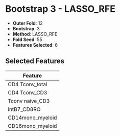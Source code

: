 # Bootstrap 3 - LASSO_RFE

- **Outer Fold**: 12
- **Bootstrap**: 3
- **Method**: LASSO_RFE
- **Fold Seed**: 55
- **Features Selected**: 6

## Selected Features

| Feature |
|---------|
| CD4 Tconv_total |
| CD4 Tconv_CD3 |
| Tconv naive_CD3 |
| intB7_CD8RO |
| CD14mono_myeloid |
| CD16mono_myeloid |
